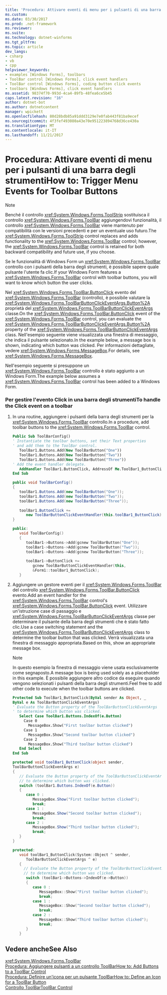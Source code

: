 ```yaml
---
title: 'Procedura: Attivare eventi di menu per i pulsanti di una barra degli strumenti'
ms.custom: 
ms.date: 03/30/2017
ms.prod: .net-framework
ms.reviewer: 
ms.suite: 
ms.technology: dotnet-winforms
ms.tgt_pltfrm: 
ms.topic: article
dev_langs:
- csharp
- vb
- cpp
helpviewer_keywords:
- examples [Windows Forms], toolbars
- ToolBar control [Windows Forms], click event handlers
- ToolBar control [Windows Forms], coding button click events
- toolbars [Windows Forms], click event handlers
ms.assetid: 98374f70-993d-4ca4-89fb-48fea6ce5b45
caps.latest.revision: "16"
author: dotnet-bot
ms.author: dotnetcontent
manager: wpickett
ms.openlocfilehash: 80d28bdb85a91ddd3129e7e0fab443f81ba9ecef
ms.sourcegitcommit: 4f3fef493080a43e70e951223894768d36ce430a
ms.translationtype: MT
ms.contentlocale: it-IT
ms.lasthandoff: 11/21/2017
---
```

# <a name="how-to-trigger-menu-events-for-toolbar-buttons"></a><span data-ttu-id="64d86-102">Procedura: Attivare eventi di menu per i pulsanti di una barra degli strumenti</span><span class="sxs-lookup"><span data-stu-id="64d86-102">How to: Trigger Menu Events for Toolbar Buttons</span></span>
> [!NOTE]
>  <span data-ttu-id="64d86-103">Benché il controllo <xref:System.Windows.Forms.ToolStrip> sostituisca il controllo <xref:System.Windows.Forms.ToolBar> aggiungendovi funzionalità, il controllo <xref:System.Windows.Forms.ToolBar> viene mantenuto per compatibilità con le versioni precedenti e per un eventuale uso futuro.</span><span class="sxs-lookup"><span data-stu-id="64d86-103">The <xref:System.Windows.Forms.ToolStrip> control replaces and adds functionality to the <xref:System.Windows.Forms.ToolBar> control; however, the <xref:System.Windows.Forms.ToolBar> control is retained for both backward compatibility and future use, if you choose.</span></span>  
  
 <span data-ttu-id="64d86-104">Se le funzionalità di Windows Form un <xref:System.Windows.Forms.ToolBar> controllo con i pulsanti della barra degli strumenti, è possibile sapere quale pulsante l'utente fa clic.</span><span class="sxs-lookup"><span data-stu-id="64d86-104">If your Windows Form features a <xref:System.Windows.Forms.ToolBar> control with toolbar buttons, you will want to know which button the user clicks.</span></span>  
  
 <span data-ttu-id="64d86-105">Nel <xref:System.Windows.Forms.ToolBar.ButtonClick> evento del <xref:System.Windows.Forms.ToolBar> (controllo), è possibile valutare la <xref:System.Windows.Forms.ToolBarButtonClickEventArgs.Button%2A> proprietà del <xref:System.Windows.Forms.ToolBarButtonClickEventArgs> classe.</span><span class="sxs-lookup"><span data-stu-id="64d86-105">On the <xref:System.Windows.Forms.ToolBar.ButtonClick> event of the <xref:System.Windows.Forms.ToolBar> control, you can evaluate the <xref:System.Windows.Forms.ToolBarButtonClickEventArgs.Button%2A> property of the <xref:System.Windows.Forms.ToolBarButtonClickEventArgs> class.</span></span> <span data-ttu-id="64d86-106">Nell'esempio seguente viene visualizzata una finestra di messaggio, che indica il pulsante selezionato.</span><span class="sxs-lookup"><span data-stu-id="64d86-106">In the example below, a message box is shown, indicating which button was clicked.</span></span> <span data-ttu-id="64d86-107">Per informazioni dettagliate, vedere <xref:System.Windows.Forms.MessageBox>.</span><span class="sxs-lookup"><span data-stu-id="64d86-107">For details, see <xref:System.Windows.Forms.MessageBox>.</span></span>  
  
 <span data-ttu-id="64d86-108">Nell'esempio seguente si presuppone un <xref:System.Windows.Forms.ToolBar> controllo è stato aggiunto a un Windows Form.</span><span class="sxs-lookup"><span data-stu-id="64d86-108">The example below assumes a <xref:System.Windows.Forms.ToolBar> control has been added to a Windows Form.</span></span>  
  
### <a name="to-handle-the-click-event-on-a-toolbar"></a><span data-ttu-id="64d86-109">Per gestire l'evento Click in una barra degli strumenti</span><span class="sxs-lookup"><span data-stu-id="64d86-109">To handle the Click event on a toolbar</span></span>  
  
1.  <span data-ttu-id="64d86-110">In una routine, aggiungere i pulsanti della barra degli strumenti per la <xref:System.Windows.Forms.ToolBar> controllo.</span><span class="sxs-lookup"><span data-stu-id="64d86-110">In a procedure, add toolbar buttons to the <xref:System.Windows.Forms.ToolBar> control.</span></span>  
  
    ```vb  
    Public Sub ToolBarConfig()  
    ' Instantiate the toolbar buttons, set their Text properties  
    ' and add them to the ToolBar control.  
       ToolBar1.Buttons.Add(New ToolBarButton("One"))  
       ToolBar1.Buttons.Add(New ToolBarButton("Two"))  
       ToolBar1.Buttons.Add(New ToolBarButton("Three"))  
    ' Add the event handler delegate.  
       AddHandler ToolBar1.ButtonClick, AddressOf Me.ToolBar1_ButtonClick  
    End Sub  
    ```  
  
    ```csharp  
    public void ToolBarConfig()   
    {  
       toolBar1.Buttons.Add(new ToolBarButton("One"));  
       toolBar1.Buttons.Add(new ToolBarButton("Two"));  
       toolBar1.Buttons.Add(new ToolBarButton("Three"));  
  
       toolBar1.ButtonClick +=   
          new ToolBarButtonClickEventHandler(this.toolBar1_ButtonClick);  
    }  
    ```  
  
    ```cpp  
    public:  
       void ToolBarConfig()  
       {  
          toolBar1->Buttons->Add(gcnew ToolBarButton("One"));  
          toolBar1->Buttons->Add(gcnew ToolBarButton("Two"));  
          toolBar1->Buttons->Add(gcnew ToolBarButton("Three"));  
  
          toolBar1->ButtonClick +=   
             gcnew ToolBarButtonClickEventHandler(this,  
             &Form1::toolBar1_ButtonClick);  
       }  
    ```  
  
2.  <span data-ttu-id="64d86-111">Aggiungere un gestore eventi per il <xref:System.Windows.Forms.ToolBar> del controllo <xref:System.Windows.Forms.ToolBar.ButtonClick> evento.</span><span class="sxs-lookup"><span data-stu-id="64d86-111">Add an event handler for the <xref:System.Windows.Forms.ToolBar> control's <xref:System.Windows.Forms.ToolBar.ButtonClick> event.</span></span> <span data-ttu-id="64d86-112">Utilizzare un'istruzione case di passaggio e <xref:System.Windows.Forms.ToolBarButtonClickEventArgs> classe per determinare il pulsante della barra degli strumenti che è stato fatto clic.</span><span class="sxs-lookup"><span data-stu-id="64d86-112">Use a case switching statement and the <xref:System.Windows.Forms.ToolBarButtonClickEventArgs> class to determine the toolbar button that was clicked.</span></span> <span data-ttu-id="64d86-113">Verrà visualizzata una finestra di messaggio appropriata.</span><span class="sxs-lookup"><span data-stu-id="64d86-113">Based on this, show an appropriate message box.</span></span>  
  
    > [!NOTE]
    >  <span data-ttu-id="64d86-114">In questo esempio la finestra di messaggio viene usata esclusivamente come segnaposto.</span><span class="sxs-lookup"><span data-stu-id="64d86-114">A message box is being used solely as a placeholder in this example.</span></span> <span data-ttu-id="64d86-115">È possibile aggiungere altro codice da eseguire quando vengono selezionati i pulsanti della barra degli strumenti.</span><span class="sxs-lookup"><span data-stu-id="64d86-115">Feel free to add other code to execute when the toolbar buttons are clicked.</span></span>  
  
    ```vb  
    Protected Sub ToolBar1_ButtonClick(ByVal sender As Object, _  
    ByVal e As ToolBarButtonClickEventArgs)  
    ' Evaluate the Button property of the ToolBarButtonClickEventArgs  
    ' to determine which button was clicked.  
       Select Case ToolBar1.Buttons.IndexOf(e.Button)  
         Case 0  
           MessageBox.Show("First toolbar button clicked")  
         Case 1  
           MessageBox.Show("Second toolbar button clicked")  
         Case 2  
           MessageBox.Show("Third toolbar button clicked")  
       End Select  
    End Sub  
    ```  
  
    ```csharp  
    protected void toolBar1_ButtonClick(object sender,  
    ToolBarButtonClickEventArgs e)  
    {  
       // Evaluate the Button property of the ToolBarButtonClickEventArgs  
       // to determine which button was clicked.  
       switch (toolBar1.Buttons.IndexOf(e.Button))  
       {  
          case 0 :  
             MessageBox.Show("First toolbar button clicked");  
             break;  
          case 1 :  
             MessageBox.Show("Second toolbar button clicked");  
             break;  
          case 2 :  
             MessageBox.Show("Third toolbar button clicked");  
             break;  
       }  
    }  
    ```  
  
    ```cpp  
    protected:  
       void toolBar1_ButtonClick(System::Object ^ sender,  
          ToolBarButtonClickEventArgs ^ e)  
       {  
         // Evaluate the Button property of the ToolBarButtonClickEventArgs  
         // to determine which button was clicked.  
          switch (toolBar1->Buttons->IndexOf(e->Button))  
          {  
             case 0 :  
                MessageBox::Show("First toolbar button clicked");  
                break;  
             case 1 :  
                MessageBox::Show("Second toolbar button clicked");  
                break;  
             case 2 :  
                MessageBox::Show("Third toolbar button clicked");  
                break;  
          }  
       }  
    ```  
  
## <a name="see-also"></a><span data-ttu-id="64d86-116">Vedere anche</span><span class="sxs-lookup"><span data-stu-id="64d86-116">See Also</span></span>  
 <xref:System.Windows.Forms.ToolBar>  
 [<span data-ttu-id="64d86-117">Procedura: Aggiungere pulsanti a un controllo ToolBar</span><span class="sxs-lookup"><span data-stu-id="64d86-117">How to: Add Buttons to a ToolBar Control</span></span>](../../../../docs/framework/winforms/controls/how-to-add-buttons-to-a-toolbar-control.md)  
 [<span data-ttu-id="64d86-118">Procedura: Definire un'icona per un pulsante ToolBar</span><span class="sxs-lookup"><span data-stu-id="64d86-118">How to: Define an Icon for a ToolBar Button</span></span>](../../../../docs/framework/winforms/controls/how-to-define-an-icon-for-a-toolbar-button.md)  
 [<span data-ttu-id="64d86-119">Controllo ToolBar</span><span class="sxs-lookup"><span data-stu-id="64d86-119">ToolBar Control</span></span>](../../../../docs/framework/winforms/controls/toolbar-control-windows-forms.md)
